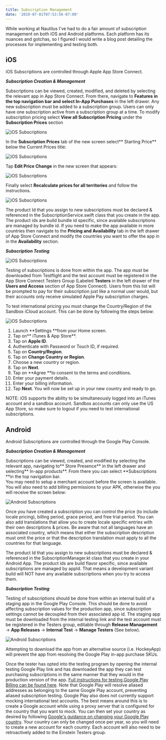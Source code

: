 ```yaml
---
title: Subscription Management
date: '2019-07-01T07:53:56-07:00'
---
```

While working at Nautilus I've had to do a fair amount of subscription management on both iOS and Android platforms.  Each platform has its nuances and gotchas, so I figured I would write a blog post detailing the processes for implementing and testing both.

## iOS

iOS Subscriptions are controlled through Apple App Store Connect. 

**_Subscription Creation & Management_**

Subscriptions can be viewed, created, modified, and deleted by selecting the relevant app in App Store Connect. From there, navigate to **Features **in the top navigation bar and select** In-App Purchases** in the left drawer.  Any new subscription must be added to a subscription group.  Users can only have one subscription active from a subscription group at a time. 
To modify subscription pricing select **View all Subscription Pricing** under the **Subscription Prices** section

![iOS Subscriptions](/assets/iosSub0.png)

In the **Subscription Prices** tab of the new screen select** Starting Price** below the Current Prices title:

![iOS Subscriptions](/assets/iosSub1.png)

Tap **Edit Price Change** in the new screen that appears:

![iOS Subscriptions](/assets/iosSub2.png)

Finally select **Recalculate prices for all territories** and follow the instructions.

![iOS Subscriptions](/assets/iosSub3.png)

The product Id that you assign to new subscriptions must be declared & referenced in the SubscriptionService.swift class that you create in the app.  The product ids are build bundle id specific, since available subscriptions are managed by bundle id.   If you need to make the app available in more countries then navigate to the **Pricing and Availability** tab in the left drawer of App Store Connect and modify the countries you want to offer the app in in the **Availability** section.

**_Subscription Testing_**

![iOS Subscriptions](/assets/iosSub4.jpg)

Testing of subscriptions is done from within the app.  The app must be downloaded from Testflight and the test account must be registered in the App Store Connect Testers Group (Labeled **Testers** in the left drawer of the **Users and Access** section of App Store Connect). Users from this list will be prompted to pay for their subscription just like a normal user would, but their accounts only receive simulated Apple Pay subscription charges.

To test international pricing you must change the Country/Region of the Sandbox iCloud account. This can be done by following the steps below:

![iOS Subscriptions](/assets/iosSub5.jpeg)

1. Launch **Settings **from your Home screen.
2. Tap on** iTunes & App Store**.
3. Tap on **Apple ID**.
4. Authenticate with Password or Touch ID, if required.
5. Tap on **Country/Region**.
6. Tap on **Change Country or Region**.
7. Choose a new country or region.
8. Tap on **Next**.
9. Tap on **Agree **to consent to the terms and conditions.
10. Enter your payment details.
11. Enter your billing information.
12. Tap **Next**. You will now be set up in your new country and ready to go.

NOTE: iOS supports the ability to be simultaneously logged into an iTunes account and a sandbox account.  Sandbox accounts can only use the US App Store, so make sure to logout if you need to test international subscriptions.

## Android

Android Subscriptions are controlled through the Google Play Console. 

**_Subscription Creation & Management_**

Subscriptions can be viewed, created, and modified by selecting the relevant app, navigating to** Store Presence** in the left drawer and selecting** In-app products**. From there you can select **Subscriptions **in the top navigation bar.  
You may need to setup a merchant account before the screen is available.  You will also need to add billing permissions to your APK, otherwise the you will receive the screen below:

![Android Subscriptions](/assets/aosSub0.png)

Once you have created a subscription you can control the price (to include locale pricing), billing period, grace period, and free trial period.  You can also add translations that allow you to create locale specific entries with their own descriptions & prices. Be aware that not all languages have an associated country, which means that either the subscription description must omit the price or that the description translation must apply to all the countries for that language.

The product Id that you assign to new subscriptions must be declared & referenced in the SubscriptionManager.kt class that you create in your Android App.  The product ids are build flavor specific, since available subscriptions are managed by appId.  That means a development variant build will NOT have any available subscriptions when you try to access them.

**_Subscription Testing_**

Testing of subscriptions should be done from within an internal build of a staging app in the Google Play Console. This should be done to avoid affecting subscription values for the production app, since subscription settings cannot be decoupled from their associated app id.  The staging app must be downloaded from the internal testing link and the test account must be registered in the Testers group, editable through **Release Management** → **App Releases** → **Internal Test** → **Manage Testers** (See below).  

![Android Subscriptions](/assets/aosSub1.png)

Attempting to download the app from an alternative source (i.e. HockeyApp) will prevent the app from resolving the Google Play in-app purchase SKUs.

Once the tester has opted into the testing program by opening the internal testing Google Play link and has downloaded the app they can test purchasing subscriptions in the same manner that they would in the production version of the app. [ Full instructions for testing Google Play Billing can be found here](https://developer.android.com/google/play/billing/billing_testing#test-purchases-sandbox). Note that Google Play will resolve aliased addresses as belonging to the same Google Play account, preventing aliased subscription testing.  Google Play also does not currently support mocking international test accounts.  The best means around this is to create a Google account while using a proxy server that is configured for the country that you want to mock.  You can then set your country as desired by following [Google's guidance on changing your Google Play country](https://support.google.com/googleplay/answer/7431675?hl=en).  Your country can only be changed once per year, so you will need to create a new account for each country.  Each account will also need to be retroactively added to the Einstein Testers group.
